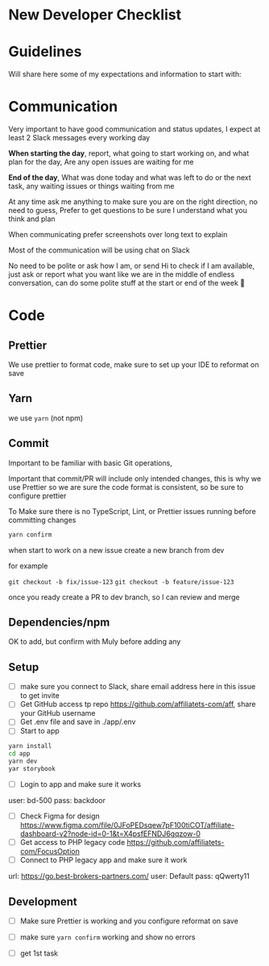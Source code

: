 # New Developer Checklist

# Guidelines

Will share here some of my expectations and information to start with:

# Communication

Very important to have good communication and status updates, I expect at least 2 Slack messages every working day

**When starting the day**, report, what going to start working on, and what plan for the day, Are any open issues are waiting for me

**End of the day**, What was done today and what was left to do or the next task, any waiting issues or things waiting from me

At any time ask me anything to make sure you are on the right direction, no need to guess, Prefer to get questions to be sure I understand what you think and plan

When communicating prefer screenshots over long text to explain

Most of the communication will be using chat on Slack

No need to be polite or ask how I am, or send Hi to check if I am available, just ask or report what you want like we are in the middle of endless conversation, can do some polite stuff at the start or end of the week 🙂

# Code

## Prettier

We use prettier to format code, make sure to set up your IDE to reformat on save

## Yarn

we use `yarn` (not npm)

## Commit

Important to be familiar with basic Git operations,

Important that commit/PR will include only intended changes, this is why we use Prettier so we are sure the code format is consistent, so be sure to configure prettier

To Make sure there is no TypeScript, Lint, or Prettier issues running before committing changes

```bash
yarn confirm
```

when start to work on a new issue create a new branch from dev

for example

`git checkout -b fix/issue-123`
`git checkout -b feature/issue-123`

once you ready create a PR to dev branch, so I can review and merge

## Dependencies/npm

OK to add, but confirm with Muly before adding any

## Setup
- [ ] make sure you connect to Slack, share email address here in this issue to get invite
- [ ] Get GitHub access tp repo https://github.com/affiliatets-com/aff, share your GitHub username
- [ ] Get .env file and save in ./app/.env
- [ ] Start to app

```bash
yarn install
cd app
yarn dev
yar storybook
```

- [ ] Login to app and make sure it works

user: bd-500
pass: backdoor

- [ ] Check Figma for design https://www.figma.com/file/0JFoPEDsqew7pF100tiCOT/affiliate-dashboard-v2?node-id=0-1&t=X4psfEFNDJ6gqzow-0
- [ ] Get access to PHP legacy code https://github.com/affiliatets-com/FocusOption
- [ ] Connect to PHP legacy app and make sure it work

url: https://go.best-brokers-partners.com/
user: Default
pass: qQwerty11

## Development

- [ ] Make sure Prettier is working and you configure reformat on save
- [ ] make sure `yarn confirm` working and show no errors
- [ ] get 1st task


